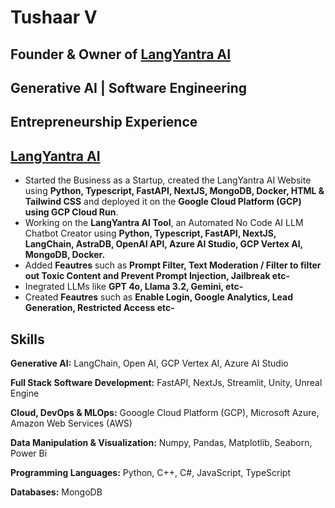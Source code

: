 # Tushaar V
## Founder & Owner of [LangYantra AI](https://langyantra.com)
## Generative AI | Software Engineering

## Entrepreneurship Experience
##  [LangYantra AI](https://langyantra.com)
* Started the Business as a Startup, created the LangYantra AI Website using **Python, Typescript, FastAPI, NextJS, MongoDB, Docker, HTML & Tailwind CSS** and deployed it on the **Google Cloud Platform (GCP) using GCP Cloud Run**.
* Working on the **LangYantra AI Tool**, an Automated No Code AI LLM Chatbot Creator using **Python, Typescript, FastAPI, NextJS, LangChain, AstraDB, OpenAI API, Azure AI Studio, GCP Vertex AI, MongoDB, Docker.**
* Added **Feautres** such as **Prompt Filter, Text Moderation / Filter to filter out Toxic Content and Prevent Prompt Injection, Jailbreak etc-**
* Inegrated LLMs like **GPT 4o, Llama 3.2, Gemini, etc-**
* Created **Feautres** such as **Enable Login, Google Analytics, Lead Generation, Restricted Access etc-**


## Skills

**Generative AI:**
LangChain, Open AI, GCP Vertex AI, Azure AI Studio

**Full Stack Software Development:**
FastAPI, NextJs, Streamlit, Unity, Unreal Engine

**Cloud, DevOps & MLOps:**
Gooogle Cloud Platform (GCP), Microsoft Azure, Amazon Web Services (AWS)

**Data Manipulation & Visualization:**
Numpy, Pandas, Matplotlib, Seaborn, Power Bi

**Programming Languages:**
Python, C++, C#, JavaScript, TypeScript

**Databases:**
MongoDB

<!--
**Tush9905/Tush9905** is a ✨ _special_ ✨ repository because its `README.md` (this file) appears on your GitHub profile.

Here are some ideas to get you started:

- 🔭 I’m currently working on ...
- 🌱 I’m currently learning ...
- 👯 I’m looking to collaborate on ...
- 🤔 I’m looking for help with ...
- 💬 Ask me about ...
- 📫 How to reach me: ...
- 😄 Pronouns: ...
- ⚡ Fun fact: ...
-->
